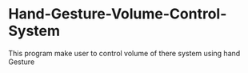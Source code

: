 # Hand-Gesture-Volume-Control-System
This program make user to control volume of there system using hand Gesture
